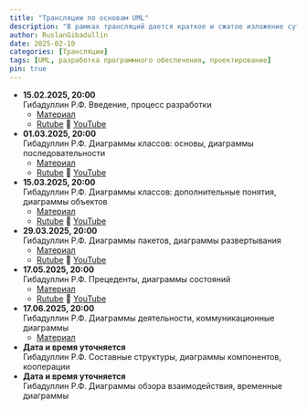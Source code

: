 ```yaml
---
title: "Трансляции по основам UML"
description: "В рамках трансляций дается краткое и сжатое изложение сути UML и особенностей применения этого языка в современном процессе разработки программного обеспечения. Описываются все главные типы диаграмм UML, рассказывается, для чего они предназначены и какие нотации применяются при их создании и чтении. Это диаграммы классов, последовательности, объектов, пакетов, развертывания, прецедентов, состояний, деятельности, составных структур, компонентов, обзора взаимодействия, коммуникационные и временные."
author: RuslanGibadullin
date: 2025-02-10
categories: [Трансляции]
tags: [UML, разработка программного обеспечения, проектирование]
pin: true
---
```


- **15.02.2025, 20:00**  
  Гибадуллин Р.Ф. Введение, процесс разработки
  - [Материал](https://csharpcooking.github.io/theory/Osnovy-UML-1-Vvedenie-Protcess-Razrabotki.pdf)
  - [Rutube](https://rutube.ru/video/b6838121f21b9ca03ebf2d5d04132314/) 🔹 [YouTube](https://youtu.be/zudJeVCwgQw)
- **01.03.2025, 20:00**  
  Гибадуллин Р.Ф. Диаграммы классов: основы, диаграммы последовательности  
  - [Материал](https://csharpcooking.github.io/theory/Osnovy-UML-2-Class-Diagrams-Basics-Sequence-Diagrams.pdf)
  - [Rutube](https://rutube.ru/video/254c93686bf3cdcff10faa67d6343933/) 🔹 [YouTube](https://youtu.be/Q3SkZHmAUqY)
- **15.03.2025, 20:00**  
  Гибадуллин Р.Ф. Диаграммы классов: дополнительные понятия, диаграммы объектов  
  - [Материал](https://csharpcooking.github.io/theory/Osnovy-UML-3-Class-Diagrams-Additional-Concepts-Object-Diagrams.pdf)
  - [Rutube](https://rutube.ru/video/c15bc766420d2cafc9f94b758116b22e/) 🔹 [YouTube](https://youtu.be/7WlB3GyvQO0)
- **29.03.2025, 20:00**  
  Гибадуллин Р.Ф. Диаграммы пакетов, диаграммы развертывания  
  - [Материал](https://csharpcooking.github.io/theory/Osnovy-UML-4-Package-Diagrams-Deployment-Diagrams.pdf)
  - [Rutube](https://rutube.ru/video/e2923d967795fc6d41253dcea96073a8/) 🔹 [YouTube](https://youtu.be/t3Ua8qnSW8U)
- **17.05.2025, 20:00**  
  Гибадуллин Р.Ф. Прецеденты, диаграммы состояний  
  - [Материал](https://csharpcooking.github.io/theory/Osnovy-UML-5-Precedents-State-Diagrams.pdf)
  - [Rutube](https://rutube.ru/video/e6e60d92b904d3b568c65b7db682dcc7/) 🔹 [YouTube](https://youtu.be/74-ML2oKsko)
- **17.06.2025, 20:00**  
  Гибадуллин Р.Ф.  Диаграммы деятельности, коммуникационные диаграммы  
  - [Материал](https://csharpcooking.github.io/theory/Osnovy-UML-6-Activity-Diagrams-Communication-Diagrams.pdf)
- **Дата и время уточняется**  
  Гибадуллин Р.Ф. Составные структуры, диаграммы компонентов, кооперации 
- **Дата и время уточняется**  
  Гибадуллин Р.Ф. Диаграммы обзора взаимодействия, временные диаграммы  
